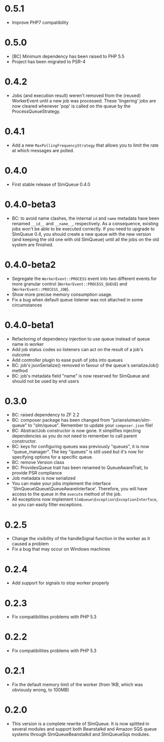 # 0.5.1

- Improve PHP7 compatibility

# 0.5.0

- [BC] Minimum dependency has been raised to PHP 5.5
- Project has been migrated to PSR-4

# 0.4.2

- Jobs (and execution result) weren't removed from the (reused) WorkerEvent until a new job was processed. These
 'lingering' jobs are now cleared whenever 'pop' is called on the queue by the ProcessQueueStrategy. 

# 0.4.1

- Add a new `MaxPollingFrequencyStrategy` that allows you to limit the rate at which messages are polled.

# 0.4.0

- First stable release of SlmQueue 0.4.0

# 0.4.0-beta3

- BC: to avoid name clashes, the internal `id` and `name` metadata have been renamed `__id__` and `__name__`,
respectively. As a consequence, existing jobs won't be able to be executed correctly. If you need to upgrade to SlmQueue 0.4,
you should create a new queue with the new version (and keeping the old one with old SlmQueue) until all the jobs on the
old system are finished.

# 0.4.0-beta2

- Segregate the `WorkerEvent::PROCESS` event into two different events for more granular control (`WorkerEvent::PROCESS_QUEUE`)
and (`WorkerEvent::PROCESS_JOB`).
- Show more precise memory consumption usage.
- Fix a bug when default queue listener was not attached in some circumstances

# 0.4.0-beta1

- Refactoring of dependency injection to use queue instead of queue name in worker
- Add job status codes so listeners can act on the result of a job's outcome
- Add controller plugin to ease push of jobs into queues
- BC: job's jsonSerialize() removed in favour of the queue's serializeJob() method
- BC: job's metadata field "name" is now reserved for SlmQueue and should not be used by end users

# 0.3.0

- BC: raised dependency to ZF 2.2
- BC: composer package has been changed from "juriansluiman/slm-queue" to "slm/queue". Remember to update
your `composer.json` file!
- BC: AbstractJob constructor is now gone. It simplifies injecting dependencies as you do not need to remember
to call parent constructor.
- BC: keys for configuring queues was previously "queues", it is now "queue_manager". The key "queues" is still used
but it's now for specifying options for a specific queue.
- BC: remove Version class
- BC: ProvidesQueue trait has been renamed to QueueAwareTrait, to provide PSR compliance
- Job metadata is now serialized
- You can make your jobs implement the interface 'SlmQueue\Queue\QueueAwareInterface'. Therefore, you will have
access to the queue in the `execute` method of the job.
- All exceptions now implement `SlmQueue\Exception\ExceptionInterface`, so you can easily filter exceptions.

# 0.2.5

- Change the visibility of the handleSignal function in the worker as it caused a problem
- Fix a bug that may occur on Windows machines

# 0.2.4

- Add support for signals to stop worker properly

# 0.2.3

- Fix compatibilities problems with PHP 5.3

# 0.2.2

- Fix compatibilities problems with PHP 5.3

# 0.2.1

- Fix the default memory limit of the worker (from 1KB, which was obviously wrong, to 100MB)

# 0.2.0

- This version is a complete rewrite of SlmQueue. It is now splitted in several modules and support both
Beanstalkd and Amazon SQS queue systems through SlmQueueBeanstalkd and SlmQueueSqs modules.
